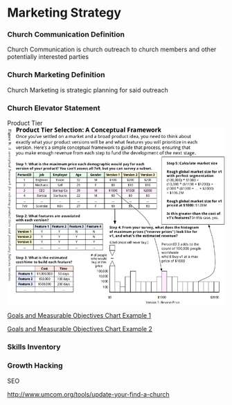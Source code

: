 # Marketing Strategy

### Church Communication Definition

Church Communication is church outreach to church members and other potentially interested parties

### Church Marketing Definition

Church Marketing is strategic planning for said outreach

### Church Elevator Statement

Product Tier
![](marketing-strategy/product-tier.png)

[Goals and Measurable Objectives Chart Example 1](marketing-strategy/goals-measurable-objectives-chart-example-1.png)

[Goals and Measurable Objectives Chart Example 2](marketing-strategy/goals-measurable-objectives-chart-example-2.png)

### Skills Inventory

### Growth Hacking

SEO

http://www.umcom.org/tools/update-your-find-a-church
